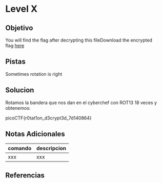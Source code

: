 # Level X
## Objetivo
You will find the flag after decrypting this fileDownload the encrypted flag [here](https://artifacts.picoctf.net/c/391/encrypted.txt)
## Pistas
Sometimes rotation is right
## Solucion
Rotamos la bandera que nos dan en el cyberchef con ROT13 18 veces y obtenemos:

picoCTF{r0tat1on_d3crypt3d_7d140864}
## Notas Adicionales
|comando|descripcion|
|-------|-----------|
|xxx|xxx|
## Referencias